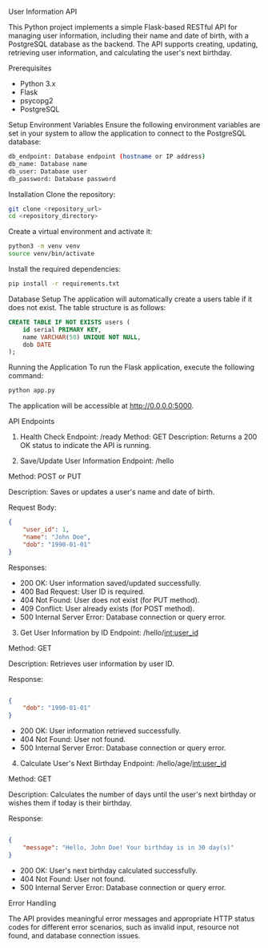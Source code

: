 User Information API

This Python project implements a simple Flask-based RESTful API for managing user information, including their name and date of birth, with a PostgreSQL database as the backend. The API supports creating, updating, retrieving user information, and calculating the user's next birthday.

Prerequisites
- Python 3.x
- Flask
- psycopg2
- PostgreSQL


Setup
Environment Variables
Ensure the following environment variables are set in your system to allow the application to connect to the PostgreSQL database:

```bash
db_endpoint: Database endpoint (hostname or IP address)
db_name: Database name
db_user: Database user
db_password: Database password
```

Installation
Clone the repository:

```bash
git clone <repository_url>
cd <repository_directory>
```

Create a virtual environment and activate it:

```bash
python3 -m venv venv
source venv/bin/activate
```

Install the required dependencies:

```bash
pip install -r requirements.txt
```

Database Setup
The application will automatically create a users table if it does not exist. The table structure is as follows:

```sql
CREATE TABLE IF NOT EXISTS users (
    id serial PRIMARY KEY,
    name VARCHAR(50) UNIQUE NOT NULL,
    dob DATE
);
```

Running the Application
To run the Flask application, execute the following command:

```bash
python app.py
```

The application will be accessible at http://0.0.0.0:5000.

API Endpoints

1. Health Check
Endpoint: /ready
Method: GET
Description: Returns a 200 OK status to indicate the API is running.

2. Save/Update User Information
Endpoint: /hello

Method: POST or PUT

Description: Saves or updates a user's name and date of birth.

Request Body:

```json
{
    "user_id": 1,
    "name": "John Doe",
    "dob": "1990-01-01"
}
```

Responses:

- 200 OK: User information saved/updated successfully.
- 400 Bad Request: User ID is required.
- 404 Not Found: User does not exist (for PUT method).
- 409 Conflict: User already exists (for POST method).
- 500 Internal Server Error: Database connection or query error.

3. Get User Information by ID
Endpoint: /hello/<int:user_id>

Method: GET

Description: Retrieves user information by user ID.

Response:

```json

{
    "dob": "1990-01-01"
}
```

- 200 OK: User information retrieved successfully.
- 404 Not Found: User not found.
- 500 Internal Server Error: Database connection or query error.

4. Calculate User's Next Birthday
Endpoint: /hello/age/<int:user_id>

Method: GET

Description: Calculates the number of days until the user's next birthday or wishes them if today is their birthday.

Response:

```json

{
    "message": "Hello, John Doe! Your birthday is in 30 day(s)"
}
```

- 200 OK: User's next birthday calculated successfully.
- 404 Not Found: User not found.
- 500 Internal Server Error: Database connection or query error.

Error Handling

The API provides meaningful error messages and appropriate HTTP status codes for different error scenarios, such as invalid input, resource not found, and database connection issues.